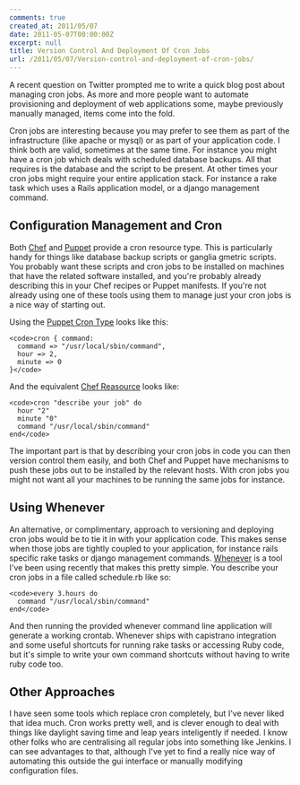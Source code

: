 ```yaml
---
comments: true
created_at: 2011/05/07
date: 2011-05-07T00:00:00Z
excerpt: null
title: Version Control And Deployment Of Cron Jobs
url: /2011/05/07/Version-control-and-deployment-of-cron-jobs/
---
```


A recent question on Twitter prompted me to write a quick blog post about managing cron jobs. As more and more people want to automate provisioning and deployment of web applications some, maybe previously manually managed, items come into the fold.

Cron jobs are interesting because you may prefer to see them as part of the infrastructure (like apache or mysql) or as part of your application code. I think both are valid, sometimes at the same time. For instance you might have a cron job which deals with scheduled database backups. All that requires is the database and the script to be present. At other times your cron jobs might require your entire application stack. For instance a rake task which uses a Rails application model, or a django management command.

Configuration Management and Cron
---------------------------------

Both [Chef](http://opscode.com/chef/) and [Puppet](http://puppetlabs.com/puppet/) provide a cron resource type. This is particularly handy for things like database backup scripts or ganglia gmetric scripts. You probably want these scripts and cron jobs to be installed on machines that have the related software installed, and you're probably already describing this in your Chef recipes or Puppet manifests. If you're not already using one of these tools using them to manage just your cron jobs is a nice way of starting out.

Using the [Puppet Cron Type](http://docs.puppetlabs.com/references/latest/type.html#cron) looks like this:

    <code>cron { command:
      command => "/usr/local/sbin/command",
      hour => 2,
      minute => 0
    }</code>

And the equivalent [Chef Reasource](http://wiki.opscode.com/display/chef/Resources#Resources-Cron) looks like:

    <code>cron "describe your job" do
      hour "2"
      minute "0"
      command "/usr/local/sbin/command"
    end</code>

The important part is that by describing your cron jobs in code you can then version control them easily, and both Chef and Puppet have mechanisms to push these jobs out to be installed by the relevant hosts. With cron jobs you might not want all your machines to be running the same jobs for instance.

Using Whenever
--------------

An alternative, or complimentary, approach to versioning and deploying cron jobs would be to tie it in with your application code. This makes sense when those jobs are tightly coupled to your application, for instance rails specific rake tasks or django management commands. [Whenever](https://github.com/javan/whenever) is a tool I've been using recently that makes this pretty simple. You describe your cron jobs in a file called schedule.rb like so:

    <code>every 3.hours do
      command "/usr/local/sbin/command"
    end</code>

And then running the provided whenever command line application will generate a working crontab. Whenever ships with capistrano integration and some useful shortcuts for running rake tasks or accessing Ruby code, but it's simple to write your own command shortcuts without having to write ruby code too.

Other Approaches
----------------

I have seen some tools which replace cron completely, but I've never liked that idea much. Cron works pretty well, and is clever enough to deal with things like daylight saving time and leap years inteligently if needed. I know other folks who are centralising all regular jobs into something like Jenkins. I can see advantages to that, although I've yet to find a really nice way of automating this outside the gui interface or manually modifying configuration files.
